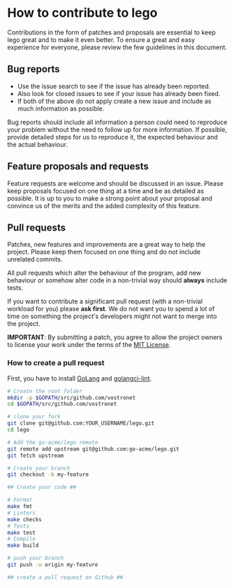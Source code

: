 # How to contribute to lego

Contributions in the form of patches and proposals are essential to keep lego great and to make it even better.
To ensure a great and easy experience for everyone, please review the few guidelines in this document.

## Bug reports

- Use the issue search to see if the issue has already been reported.
- Also look for closed issues to see if your issue has already been fixed.
- If both of the above do not apply create a new issue and include as much information as possible.

Bug reports should include all information a person could need to reproduce your problem without the need to
follow up for more information. If possible, provide detailed steps for us to reproduce it, the expected behaviour and the actual behaviour.

## Feature proposals and requests

Feature requests are welcome and should be discussed in an issue.
Please keep proposals focused on one thing at a time and be as detailed as possible.
It is up to you to make a strong point about your proposal and convince us of the merits and the added complexity of this feature.

## Pull requests

Patches, new features and improvements are a great way to help the project.
Please keep them focused on one thing and do not include unrelated commits.

All pull requests which alter the behaviour of the program, add new behaviour or somehow alter code in a non-trivial way should **always** include tests.

If you want to contribute a significant pull request (with a non-trivial workload for you) please **ask first**. We do not want you to spend
a lot of time on something the project's developers might not want to merge into the project.

**IMPORTANT**: By submitting a patch, you agree to allow the project
owners to license your work under the terms of the [MIT License](LICENSE).

### How to create a pull request

First, you have to install [GoLang](https://golang.org/doc/install) and [golangci-lint](https://github.com/golangci/golangci-lint#install).

```bash
# Create the root folder
mkdir -p $GOPATH/src/github.com/vostronet
cd $GOPATH/src/github.com/vostronet

# clone your fork
git clone git@github.com:YOUR_USERNAME/lego.git
cd lego

# Add the go-acme/lego remote
git remote add upstream git@github.com:go-acme/lego.git
git fetch upstream
```

```bash
# Create your branch
git checkout -b my-feature

## Create your code ##
```

```bash
# Format
make fmt
# Linters
make checks
# Tests
make test
# Compile
make build
```

```bash
# push your branch
git push -u origin my-feature

## create a pull request on Github ##
```

